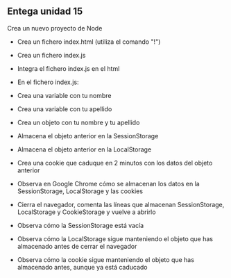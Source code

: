 ## Entega unidad 15


Crea un nuevo proyecto de Node

- Crea un fichero index.html (utiliza el comando "!")

- Crea un fichero index.js

- Integra el fichero index.js en el html

- En el fichero index.js:

- Crea una variable con tu nombre

- Crea una variable con tu apellido

- Crea un objeto con tu nombre y tu apellido

- Almacena el objeto anterior en la SessionStorage

- Almacena el objeto anterior en la LocalStorage

- Crea una cookie que caduque en 2 minutos con los datos del objeto anterior

- Observa en Google Chrome cómo se almacenan los datos en la SessionStorage, LocalStorage y las cookies

- Cierra el navegador, comenta las líneas que almacenan SessionStorage, LocalStorage y CookieStorage y vuelve a abrirlo

- Observa cómo la SessionStorage está vacía

- Observa cómo la LocalStorage sigue manteniendo el objeto que has almacenado antes de cerrar el navegador

- Observa cómo la cookie sigue manteniendo el objeto que has almacenado antes, aunque ya está caducado

